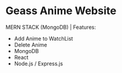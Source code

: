 # Geass Anime Website
MERN STACK (MongoDB) | 
Features:
- Add Anime to WatchList
- Delete Anime 
- MongoDB
- React
- Node.js / Express.js
